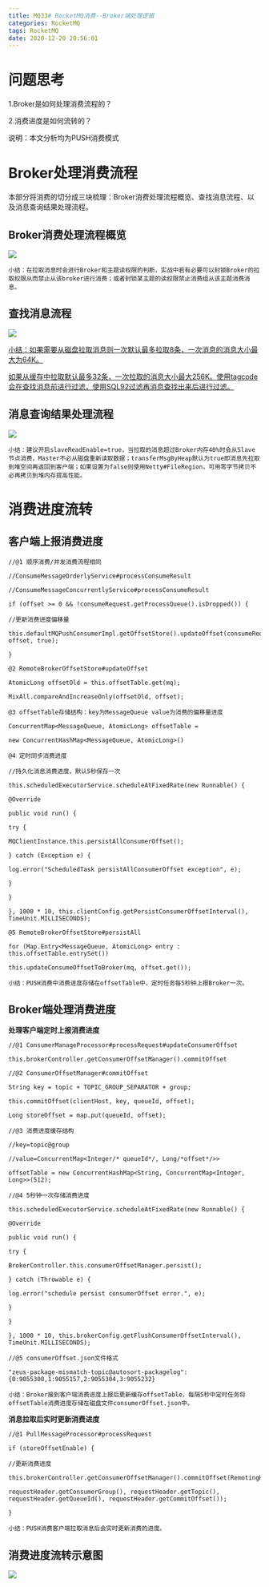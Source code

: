 ```yaml
---
title: MQ33# RocketMQ消费--Broker端处理逻辑
categories: RocketMQ
tags: RocketMQ
date: 2020-12-20 20:56:01
---
```




# 问题思考

1.Broker是如何处理消费流程的？

2.消费进度是如何流转的？

说明：本文分析均为PUSH消费模式



<!--more-->



# Broker处理消费流程

本部分将消费的切分成三块梳理：Broker消费处理流程概览、查找消息流程、以及消息查询结果处理流程。

## Broker消费处理流程概览

![](https://gitee.com/laoliangcode/md-picture/raw/master/img/20201219143006.png)

```
小结：在拉取消息时会进行Broker和主题读权限的判断，实战中若有必要可以封锁Broker的拉取权限从而禁止从该broker进行消费；或者封锁某主题的读权限禁止消费组从该主题消费消息。
```



## 查找消息流程

![](https://gitee.com/laoliangcode/md-picture/raw/master/img/20201219143030.png)



<u>小结：如果需要从磁盘拉取消息则一次默认最多拉取8条，一次消息的消息大小最大为64K。</u>

<u>如果从缓存中拉取默认最多32条，一次拉取的消息大小最大256K。使用tagcode会在查找消息前进行过滤，使用SQL92过滤再消息查找出来后进行过滤。</u>



<!--more-->



## 消息查询结果处理流程

![](https://gitee.com/laoliangcode/md-picture/raw/master/img/20201219143112.png)

```
小结：建议开启slaveReadEnable=true，当拉取的消息超过Broker内存40%时会从Slave节点消费，Master不必从磁盘重新读取数据；transferMsgByHeap默认为true即消息先拉取到堆空间再返回到客户端；如果设置为false则使用Netty#FileRegion，可用零字节拷贝不必再拷贝到堆内存提高性能。
```



# 消费进度流转

## 客户端上报消费进度

```
//@1 顺序消费/并发消费流程相同

//ConsumeMessageOrderlyService#processConsumeResult

//ConsumeMessageConcurrentlyService#processConsumeResult

if (offset >= 0 && !consumeRequest.getProcessQueue().isDropped()) {

//更新消费进度偏移量

this.defaultMQPushConsumerImpl.getOffsetStore().updateOffset(consumeRequest.getMessageQueue(), offset, true);

}

@2 RemoteBrokerOffsetStore#updateOffset

AtomicLong offsetOld = this.offsetTable.get(mq);

MixAll.compareAndIncreaseOnly(offsetOld, offset);

@3 offsetTable存储结构：key为MessageQueue value为消费的偏移量进度

ConcurrentMap<MessageQueue, AtomicLong> offsetTable =

new ConcurrentHashMap<MessageQueue, AtomicLong>()

@4 定时同步消费进度

//持久化消息消费进度，默认5秒保存一次

this.scheduledExecutorService.scheduleAtFixedRate(new Runnable() {

@Override

public void run() {

try {

MQClientInstance.this.persistAllConsumerOffset();

} catch (Exception e) {

log.error("ScheduledTask persistAllConsumerOffset exception", e);

}

}

}, 1000 * 10, this.clientConfig.getPersistConsumerOffsetInterval(), TimeUnit.MILLISECONDS);

@5 RemoteBrokerOffsetStore#persistAll

for (Map.Entry<MessageQueue, AtomicLong> entry : this.offsetTable.entrySet())

this.updateConsumeOffsetToBroker(mq, offset.get());
```



```
小结：PUSH消费中消费进度存储在offsetTable中，定时任务每5秒钟上报Broker一次。
```



## Broker端处理消费进度

**处理客户端定时上报消费进度**

```
//@1 ConsumerManageProcessor#processRequest#updateConsumerOffset

this.brokerController.getConsumerOffsetManager().commitOffset

//@2 ConsumerOffsetManager#commitOffset

String key = topic + TOPIC_GROUP_SEPARATOR + group;

this.commitOffset(clientHost, key, queueId, offset);

Long storeOffset = map.put(queueId, offset);

//@3 消费进度缓存结构

//key=topic@group

//value=ConcurrentMap<Integer/* queueId*/, Long/*offset*/>>

offsetTable = new ConcurrentHashMap<String, ConcurrentMap<Integer, Long>>(512);

//@4 5秒钟一次存储消费进度

this.scheduledExecutorService.scheduleAtFixedRate(new Runnable() {

@Override

public void run() {

try {

BrokerController.this.consumerOffsetManager.persist();

} catch (Throwable e) {

log.error("schedule persist consumerOffset error.", e);

}

}

}, 1000 * 10, this.brokerConfig.getFlushConsumerOffsetInterval(), TimeUnit.MILLISECONDS);

//@5 consumerOffset.json文件格式

"zeus-package-mismatch-topic@autosort-packagelog":{0:9055300,1:9055157,2:9055304,3:9055232}
```



```
小结：Broker接到客户端消费进度上报后更新缓存offsetTable，每隔5秒中定时任务将offsetTable消费进度存储在磁盘文件consumerOffset.json中。
```

**消息拉取后实时更新消费进度**

```
//@1 PullMessageProcessor#processRequest

if (storeOffsetEnable) {

//更新消费进度

this.brokerController.getConsumerOffsetManager().commitOffset(RemotingHelper.parseChannelRemoteAddr(channel),

requestHeader.getConsumerGroup(), requestHeader.getTopic(), requestHeader.getQueueId(), requestHeader.getCommitOffset());

}
```



```
小结：PUSH消费客户端拉取消息后会实时更新消费的进度。
```



## 消费进度流转示意图

![](https://gitee.com/laoliangcode/md-picture/raw/master/img/20201219143256.png)